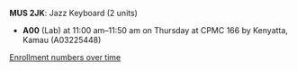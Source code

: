 **MUS 2JK**: Jazz Keyboard (2 units)

- **A00** (Lab) at 11:00 am–11:50 am on Thursday at CPMC 166 by Kenyatta, Kamau (A03225448)

[Enrollment numbers over time](./MUS2JK.tsv)
